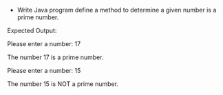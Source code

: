 * Write Java program define a method to determine a given number is a prime number.

Expected Output:

Please enter a number: 17

The number 17 is a prime number.

Please enter a number: 15

The number 15 is NOT a prime number.

